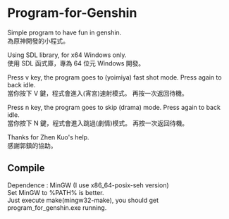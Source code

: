 # Program-for-Genshin
Simple program to have fun in genshin.</br>
為原神開發的小程式。

Using SDL library, for x64 Windows only.</br>
使用 SDL 函式庫，專為 64 位元 Windows 開發。

Press v key, the program goes to (yoimiya) fast shot mode.
Press again to back idle.</br>
當你按下 V 鍵，程式會進入(宵宮)速射模式。
再按一次返回待機。

Press n key, the program goes to skip (drama) mode.
Press again to back idle.</br>
當你按下 N 鍵，程式會進入跳過(劇情)模式。
再按一次返回待機。

Thanks for Zhen Kuo's help.</br>
感謝郭鎮的協助。

## Compile
Dependence : MinGW (I use x86_64-posix-seh version)</br>
Set MinGW to %PATH% is better.</br>
Just execute make(mingw32-make), you should get program_for_genshin.exe running.
